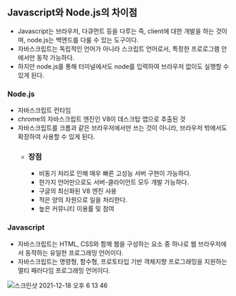 ## Javascript와 Node.js의 차이점
- Javascript는 브라우저, 다큐먼트 등을 다루는 즉, client에 대한 개발을 하는 것이며, node.js는 백엔드를 다룰 수 있는 도구이다.
- 자바스크립트는 독립적인 언어가 아니라 스크립트 언어로서, 특정한 프로로그램 안에서만 동작 가능하다.
- 하지만 node.js를 통해 터미널에서도 node를 입력하여 브라우저 없이도 실행할 수 있게 된다.

### Node.js
- 자바스크립트 런타임
- chrome의 자바스크립트 엔진인 V8이 데스크탑 앱으로 추출된 것
- 자바스크립트를 크롬과 같은 브라우저에서만 쓰는 것이 아니라, 브라우저 밖에서도 확장하여 사용할 수 있게 된다.
  - ### 장점
    - 비동기 처리로 인해 매우 빠른 고성능 서버 구현이 가능하다.
    - 한가지 언어만으로도 서버-클라이언트 모두 개발 가능하다.
    - 구글의 최신화된 V8 엔진 사용
    - 적은 양의 자원으로 일을 처리한다.
    - 높은 커뮤니티 이용률 및 참여

### Javascript
- 자바스크립트는 HTML, CSS와 함께 웹을 구성하는 요소 중 하나로 웹 브라우저에서 동작하는 유일한 프로그래밍 언어이다.
- 자바스크립트는 명령형, 함수형, 프로토타입 기반 객체지향 프로그래밍을 지원하는 멀티 패러다임 프로그래밍 언어이다.

![스크린샷 2021-12-18 오후 6 13 46](https://user-images.githubusercontent.com/75515697/146635987-c0c351e2-c336-4a48-b044-29b94aac9bbc.png)
